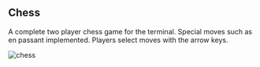 ## Chess

A complete two player chess game for the terminal. Special moves such as en passant implemented.
Players select moves with the arrow keys.

![chess](https://github.com/calebomusic/chess/it's-caleb's-turn.png)
